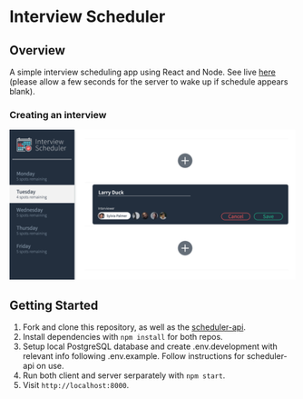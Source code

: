 # Interview Scheduler

## Overview

A simple interview scheduling app using React and Node. See live [here](https://relaxed-williams-fdfee9.netlify.app/) (please allow a few seconds for the server to wake up if schedule appears blank).

### Creating an interview

!["Screenshot of appointment form"](https://github.com/yfzo/scheduler/blob/master/docs/appointment-form.png?raw=true)

## Getting Started

1. Fork and clone this repository, as well as the [scheduler-api](https://github.com/lighthouse-labs/scheduler-api).
2. Install dependencies with `npm install` for both repos.
3. Setup local PostgreSQL database and create .env.development with relevant info following .env.example. Follow instructions for scheduler-api on use.
4. Run both client and server serparately with `npm start`.
5. Visit `http://localhost:8000`.